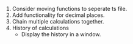 1. Consider moving functions to seperate ts file.
2. Add functionality for decimal places.
3. Chain multiple calculations together.
4. History of calculations
    - Display the history in a window.